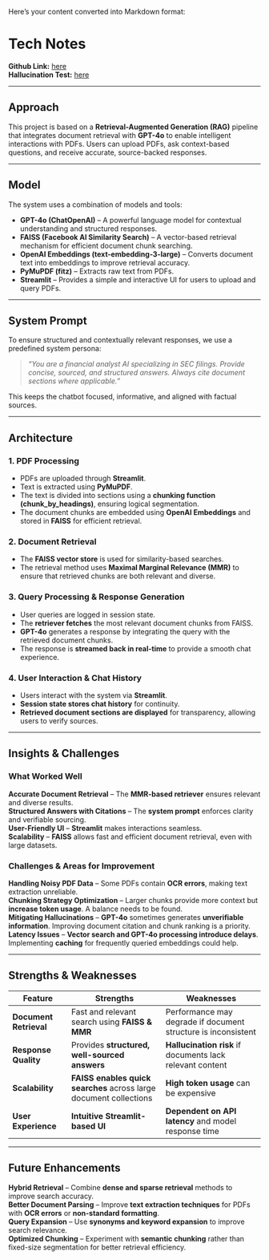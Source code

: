 Here’s your content converted into Markdown format:

# Tech Notes

**Github Link:** [here](https://github.com/Piyush-ag/RAG-chat)  
**Hallucination Test:** [here](https://docs.google.com/document/d/1idHrVoeZVzvd5H-JuOjWftX2F4bc4BSN2H6985oSsBc/edit?usp=sharing)

---

## Approach

This project is based on a **Retrieval-Augmented Generation (RAG)** pipeline that integrates document retrieval with **GPT-4o** to enable intelligent interactions with PDFs. Users can upload PDFs, ask context-based questions, and receive accurate, source-backed responses.

---

## Model

The system uses a combination of models and tools:

- **GPT-4o (ChatOpenAI)** – A powerful language model for contextual understanding and structured responses.
- **FAISS (Facebook AI Similarity Search)** – A vector-based retrieval mechanism for efficient document chunk searching.
- **OpenAI Embeddings (text-embedding-3-large)** – Converts document text into embeddings to improve retrieval accuracy.
- **PyMuPDF (fitz)** – Extracts raw text from PDFs.
- **Streamlit** – Provides a simple and interactive UI for users to upload and query PDFs.

---

## System Prompt

To ensure structured and contextually relevant responses, we use a predefined system persona:

> *“You are a financial analyst AI specializing in SEC filings. Provide concise, sourced, and structured answers. Always cite document sections where applicable.”*

This keeps the chatbot focused, informative, and aligned with factual sources.

---

## Architecture

### **1. PDF Processing**
- PDFs are uploaded through **Streamlit**.
- Text is extracted using **PyMuPDF**.
- The text is divided into sections using a **chunking function (chunk_by_headings)**, ensuring logical segmentation.
- The document chunks are embedded using **OpenAI Embeddings** and stored in **FAISS** for efficient retrieval.

### **2. Document Retrieval**
- The **FAISS vector store** is used for similarity-based searches.
- The retrieval method uses **Maximal Marginal Relevance (MMR)** to ensure that retrieved chunks are both relevant and diverse.

### **3. Query Processing & Response Generation**
- User queries are logged in session state.
- The **retriever fetches** the most relevant document chunks from FAISS.
- **GPT-4o** generates a response by integrating the query with the retrieved document chunks.
- The response is **streamed back in real-time** to provide a smooth chat experience.

### **4. User Interaction & Chat History**
- Users interact with the system via **Streamlit**.
- **Session state stores chat history** for continuity.
- **Retrieved document sections are displayed** for transparency, allowing users to verify sources.

---

## Insights & Challenges

### **What Worked Well**
**Accurate Document Retrieval** – The **MMR-based retriever** ensures relevant and diverse results.  
**Structured Answers with Citations** – The **system prompt** enforces clarity and verifiable sourcing.  
**User-Friendly UI** – **Streamlit** makes interactions seamless.  
**Scalability** – **FAISS** allows fast and efficient document retrieval, even with large datasets.  

### **Challenges & Areas for Improvement**
**Handling Noisy PDF Data** – Some PDFs contain **OCR errors**, making text extraction unreliable.  
**Chunking Strategy Optimization** – Larger chunks provide more context but **increase token usage**. A balance needs to be found.  
**Mitigating Hallucinations** – **GPT-4o** sometimes generates **unverifiable information**. Improving document citation and chunk ranking is a priority.  
**Latency Issues** – **Vector search and GPT-4o processing introduce delays**. Implementing **caching** for frequently queried embeddings could help.  

---

## Strengths & Weaknesses

| **Feature**             | **Strengths**                                       | **Weaknesses**                                      |
|-------------------------|-----------------------------------------------------|-----------------------------------------------------|
| **Document Retrieval**  | Fast and relevant search using **FAISS & MMR**      | Performance may degrade if document structure is inconsistent |
| **Response Quality**    | Provides **structured, well-sourced answers**       | **Hallucination risk** if documents lack relevant content |
| **Scalability**         | **FAISS enables quick searches** across large document collections | **High token usage** can be expensive |
| **User Experience**     | **Intuitive Streamlit-based UI**                    | **Dependent on API latency** and model response time |

---

## Future Enhancements

**Hybrid Retrieval** – Combine **dense and sparse retrieval** methods to improve search accuracy.  
**Better Document Parsing** – Improve **text extraction techniques** for PDFs with **OCR errors** or **non-standard formatting**.  
**Query Expansion** – Use **synonyms and keyword expansion** to improve search relevance.  
**Optimized Chunking** – Experiment with **semantic chunking** rather than fixed-size segmentation for better retrieval efficiency.  

